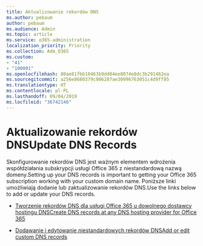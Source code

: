```yaml
---
title: Aktualizowanie rekordów DNS
ms.author: pebaum
author: pebaum
ms.audience: Admin
ms.topic: article
ms.service: o365-administration
localization_priority: Priority
ms.collection: Adm_O365
ms.custom:
- "41"
- "100001"
ms.openlocfilehash: 80ae81fbb10463b9dd84ee8074e8dc3b291462ea
ms.sourcegitcommit: a256e8680379c006287ae30996763051c4d9ff85
ms.translationtype: HT
ms.contentlocale: pl-PL
ms.lasthandoff: 09/04/2019
ms.locfileid: "36742146"
---
```

# <a name="update-dns-records"></a><span data-ttu-id="e540f-102">Aktualizowanie rekordów DNS</span><span class="sxs-lookup"><span data-stu-id="e540f-102">Update DNS Records</span></span>

<span data-ttu-id="e540f-103">Skonfigurowanie rekordów DNS jest ważnym elementem wdrożenia współdziałania subskrypcji usługi Office 365 z niestandardową nazwą domeny.</span><span class="sxs-lookup"><span data-stu-id="e540f-103">Setting up your DNS records is important to getting your Office 365 subscription working with your custom domain name.</span></span> <span data-ttu-id="e540f-104">Poniższe linki umożliwiają dodanie lub zaktualizowanie rekordów DNS.</span><span class="sxs-lookup"><span data-stu-id="e540f-104">Use the links below to add or update your DNS records.</span></span>
  
- [<span data-ttu-id="e540f-105">Tworzenie rekordów DNS dla usługi Office 365 u dowolnego dostawcy hostingu DNS</span><span class="sxs-lookup"><span data-stu-id="e540f-105">Create DNS records at any DNS hosting provider for Office 365</span></span>](https://docs.microsoft.com/office365/admin/get-help-with-domains/create-dns-records-at-any-dns-hosting-provider)

- [<span data-ttu-id="e540f-106">Dodawanie i edytowanie niestandardowych rekordów DNS</span><span class="sxs-lookup"><span data-stu-id="e540f-106">Add or edit custom DNS records</span></span>](https://docs.microsoft.com/office365/admin/dns/add-or-edit-custom-dns-records)
